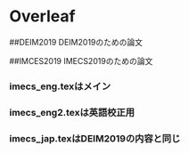 # Overleaf

##DEIM2019
DEIM2019のための論文

##IMCES2019
IMECS2019のための論文
### imecs_eng.texはメイン
### imecs_eng2.texは英語校正用
### imecs_jap.texはDEIM2019の内容と同じ
